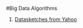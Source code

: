 #Big Data Algorithms

1. [Datasketches from Yahoo](http://datasketches.github.io/docs/TheChallenge.html)

